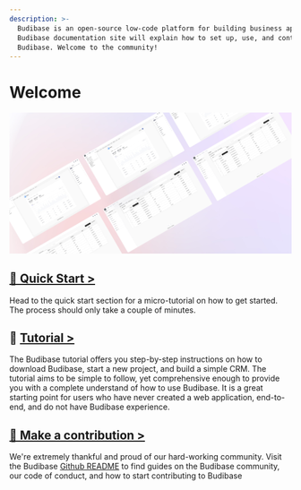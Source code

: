 ```yaml
---
description: >-
  Budibase is an open-source low-code platform for building business apps. The
  Budibase documentation site will explain how to set up, use, and contribute to
  Budibase. Welcome to the community!
---
```


# Welcome

![](.gitbook/assets/banner-gradient-3-100.jpg)

## [🌠 Quick Start &gt;](quick-start.md)

Head to the quick start section for a micro-tutorial on how to get started. The process should only take a couple of minutes. 

## 📘 [**Tutorial &gt;**](tutorial/tutorial-introduction.md) 

The Budibase tutorial offers you step-by-step instructions on how to download Budibase, start a new project, and build a simple CRM. The tutorial aims to be simple to follow, yet comprehensive enough to provide you with a complete understand of how to use Budibase. It is a great starting point for users who have never created a web application, end-to-end, and do not have Budibase experience.

## [👐 Make a contribution &gt;](contributions/contributing-to-budibase.md)

We're extremely thankful and proud of our hard-working community. Visit the Budibase [Github README](https://github.com/Budibase/budibase/blob/master/README.md) to find guides on the Budibase community, our code of conduct, and how to start contributing to Budibase

